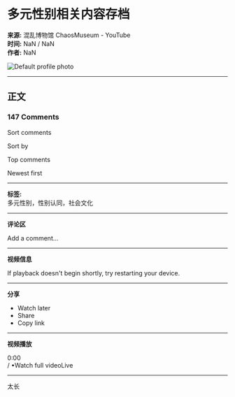 # 多元性别相关内容存档

**来源:** 混乱博物馆 ChaosMuseum - YouTube  
**时间:** NaN / NaN  
**作者:** NaN  

![Default profile photo](https://yt3.ggpht.com/a/default-user=s48-c-k-c0x00ffffff-no-rj)

---

## 正文

### 147 Comments

Sort comments

Sort by

Top comments

Newest first

---

**标签:**  
多元性别，性别认同，社会文化

---

**评论区**

Add a comment...

---

**视频信息**

If playback doesn't begin shortly, try restarting your device.

---

**分享**

- Watch later
- Share
- Copy link

---

**视频播放**

0:00  
/ •Watch full videoLive

---

太长